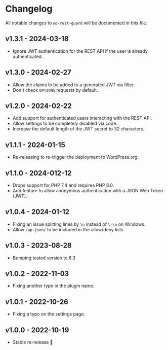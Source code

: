 # Changelog

All notable changes to `wp-rest-guard` will be documented in this file.

## v1.3.1 - 2024-03-18

- Ignore JWT authentication for the REST API if the user is already authenticated.

## v1.3.0 - 2024-02-27

- Allow the claims to be added to a generated JWT via filter.
- Don't check `OPTIONS` requests by default.

## v1.2.0 - 2024-02-22

- Add support for authenticated users interacting with the REST API.
- Allow settings to be completely disabled via code.
- Increase the default length of the JWT secret to 32 characters.

## v1.1.1 - 2024-01-15

- Re-releasing to re-trigger the deployment to WordPress.org.

## v1.1.0 - 2024-012-12

- Drops support for PHP 7.4 and requires PHP 8.0.
- Add feature to allow anonymous authentication with a JSON Web Token (JWT).

## v1.0.4 - 2024-01-12

- Fixing an issue splitting lines by `\n` instead of `\r\n` on Windows.
- Allow `/wp-json/` to be included in the allow/deny lists.

## v1.0.3 - 2023-08-28

- Bumping tested version to 6.3

## v1.0.2 - 2022-11-03

- Fixing another typo in the plugin name.

## v1.0.1 - 2022-10-26

- Fixing a typo on the settings page.

## v1.0.0 - 2022-10-19

- Stable re-release 🎊
